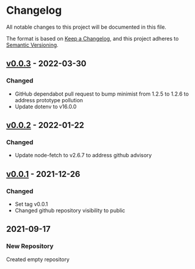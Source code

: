# Changelog

All notable changes to this project will be documented in this file.

The format is based on [Keep a Changelog](https://keepachangelog.com/en/1.0.0/),
and this project adheres to
[Semantic Versioning](https://semver.org/spec/v2.0.0.html).

## [v0.0.3](https://github.com/cotarr/collab-iot-device/releases/tag/v0.0.3) - 2022-03-30

### Changed

- GitHub dependabot pull request to bump minimist from 1.2.5 to 1.2.6 to address prototype pollution
- Update dotenv to v16.0.0

## [v0.0.2](https://github.com/cotarr/collab-iot-device/releases/tag/v0.0.2) - 2022-01-22

### Changed

- Update node-fetch to v2.6.7 to address github advisory

## [v0.0.1](https://github.com/cotarr/collab-iot-device/releases/tag/v0.0.1) - 2021-12-26

### Changed

- Set tag v0.0.1
- Changed github repository visibility to public

## 2021-09-17

### New Repository

Created empty repository

